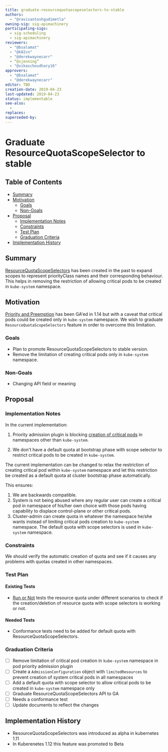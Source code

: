 ```yaml
---
title: graduate-resourcequotascopeselectors-to-stable
authors:
  - "@ravisantoshgudimetla"
owning-sig: sig-apimachinery
participating-sigs:
  - sig-scheduling
  - sig-apimachinery
reviewers:
  - "@bsalamat"
  - "@k82cn"
  - "@derekwaynecarr"
  - “@sjenning”
  - "@vikaschoudhary16"
approvers:
  - "@bsalamat"
  - "@derekwaynecarr"
editor: TBD
creation-date: 2019-04-23
last-updated: 2019-04-23
status: implementable
see-also:
  - 
replaces:
superseded-by:
---
```


# Graduate ResourceQuotaScopeSelector to stable

## Table of Contents

- [Summary](#summary)
- [Motivation](#motivation)
  - [Goals](#goals)
  - [Non-Goals](#non-goals)
- [Proposal](#proposal)
  - [Implementation Notes](#implementation-notes)
  - [Constraints](#constraints)
  - [Test Plan](#test-plan)
  - [Graduation Criteria](#graduation-criteria)
- [Implementation History](#implementation-history)

## Summary

[ResourceQuotaScopeSelectors](https://kubernetes.io/docs/concepts/policy/resource-quotas/#resource-quota-per-priorityclass) has been created in the past to expand scopes to represent priorityClass names and their corresponding behaviour. This helps in removing the restriction of allowing critical pods to be created in `kube-system` namespace.

## Motivation

[Priority and Preemption](https://kubernetes.io/docs/concepts/configuration/pod-priority-preemption/) has been GA'ed in 1.14 but with a caveat that critical pods could be created only in `kube-system` namespace. We wish to graduate `ResourceQuotaScopeSelectors` feature in order to overcome this limitation.

### Goals

* Plan to promote ResourceQuotaScopeSelectors to stable version.
* Remove the limitation of creating critical pods only in `kube-system` namespace.

### Non-Goals

* Changing API field or meaning

## Proposal

### Implementation Notes

In the current implementation: 

1. Priority admission plugin is blocking [creation of critical pods](https://github.com/kubernetes/kubernetes/blob/90fbbee12950f336db2da94dda7beb87846f94e0/plugin/pkg/admission/priority/admission.go#L150) in namespaces other than `kube-system`.

2. We don't have a default quota at bootstrap phase with scope selector to restrict critical pods to be created in `kube-system`.

The current implementation can be changed to relax the restriction of creating critical pod within `kube-system` namespace and let this restriction be created as a default quota at cluster bootstrap phase automatically.

This ensures:

1. We are backwards compatible.
2. System is not being abused where any regular user can create a critical pod in namespace of his/her own choice with those pods having capability to  displace control-plane or other critical pods.
2. Cluster-admin can create quota in whatever the namespace he/she wants instead of limiting critical pods creation to `kube-system` namespace. The default quota with scope selectors is used in `kube-system` namespace.

### Constraints

We should verify the automatic creation of quota and see if it causes any problems with quotas created in other namespaces. 

### Test Plan

#### Existing Tests
- [Run or Not](https://github.com/kubernetes/kubernetes/blob/90fbbee12950f336db2da94dda7beb87846f94e0/test/e2e/apimachinery/resource_quota.go#L799) tests the resource quota under different scenarios to check if the creation/deletion of resource quota with scope selectors is working or not.

#### Needed Tests

- Conformance tests need to be added for default quota with ResourceQuotaScopeSelectors.

### Graduation Criteria

- [ ] Remove limitation of critical pod creation in `kube-system` namespace in pod priority admission plugin
- [ ] Create a `AdmissionConfiguration` object with `limitedResources` to prevent creation of system critical pods in all namespaces
- [ ] Add a default quota with scope selector to allow critical pods to be created in `kube-system` namespace only
- [ ] Graduate ResourceQuotaScopeSelectors API to GA
- [ ] Needs a conformance test
- [ ] Update documents to reflect the changes

## Implementation History

- ResourceQuotaScopeSelectors was introduced as alpha in kubernetes 1.11
- In Kuberenetes 1.12 this feature was promoted to Beta
